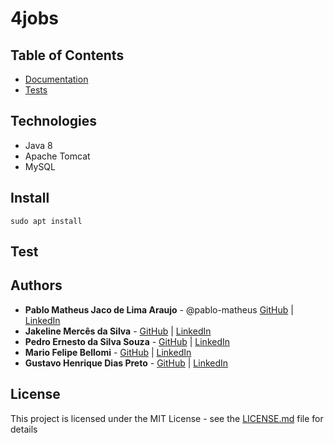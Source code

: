 # 4jobs

[logo]: https://github.com/pablo-matheus/4jobs/raw/master/icon.png "4Jobs Icon"


## Table of Contents

- [Documentation](#)
- [Tests](#)


## Technologies

- Java 8
- Apache Tomcat
- MySQL


## Install

```
sudo apt install
```

## Test




## Authors

- **Pablo Matheus Jaco de Lima Araujo** - @pablo-matheus [GitHub]() | [LinkedIn]()
- **Jakeline Mercês da Silva** - [GitHub]() | [LinkedIn]()
- **Pedro Ernesto da Silva Souza** - [GitHub]() | [LinkedIn]()
- **Mario Felipe Bellomi** - [GitHub]() | [LinkedIn]()
- **Gustavo Henrique Dias Preto** - [GitHub]() | [LinkedIn]()

## License

This project is licensed under the MIT License - see the [LICENSE.md](https://github.com/pablo-matheus/4jobs/raw/master/icon.png) file for details